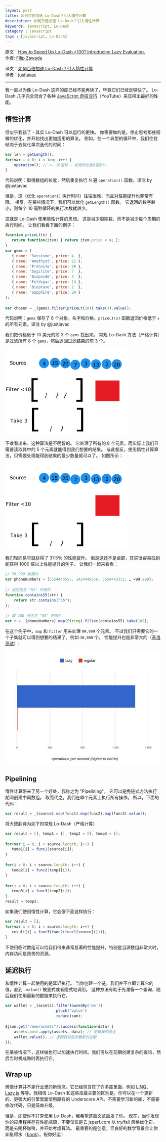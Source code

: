 ```yaml
---
layout: post
title: 如何百倍加速 Lo-Dash？引入惰性计算
description: 如何百倍加速 Lo-Dash？引入惰性计算
keywords: javascript, Lo-Dash
category : javascript
tags : [javascript, Lo-Dash]
---
```


原文：[How to Speed Up Lo-Dash ×100? Introducing Lazy Evaluation.](http://filimanjaro.com/blog/2014/introducing-lazy-evaluation/)  
作者: [Filip Zawada](http://twitter.com/filip_zawada)

译文：[如何百倍加速 Lo-Dash？引入惰性计算](http://justjavac.com/javascript/2015/12/15/introducing-lazy-evaluation.html)  
译者：[justjavac](http://justjavac.com)

--------------------

我一直以为像 Lo-Dash 这样的库已经不能再快了，毕竟它们已经足够快了。
Lo-Dash 几乎完全混合了各种 [JavaScript 奇技淫巧](https://www.youtube.com/watch?v=NthmeLEhDDM)（YouTube）来压榨出最好的性能。

## 惰性计算

但似乎我错了 - 其实 Lo-Dash 可以运行的更快。
你需要做的是，停止思考那些细微的优化，并开始找出更加适用的算法。
例如，在一个典型的循环中，我们往往倾向于去优化单次迭代的时间：

```javascript
var len = getLength();
for(var i = 0; i < len; i++) {
    operation(); // <- 10毫秒 - 如何优化到9毫秒?!
}
```

代码说明：取得数组的长度，然后重复执行 N 遍 `operation()` 函数。译注 by @justjavac

但是，这（优化 `operation()` 执行时间）往往很难，而且对性能提升也非常有限。
相反，在某些情况下，我们可以优化 `getLength()` 函数。
它返回的数字越小，则每个 10 毫秒循环的执行次数就越少。

这就是 Lo-Dash 使用惰性计算的思想。
这是减少周期数，而不是减少每个周期的执行时间。
让我们看看下面的例子：

```javascript
function priceLt(x) {
   return function(item) { return item.price < x; };
}
var gems = [
   { name: 'Sunstone', price: 4  },
   { name: 'Amethyst', price: 15 },
   { name: 'Prehnite', price: 20 },
   { name: 'Sugilite', price: 7  },
   { name: 'Diopside', price: 3  }, 
   { name: 'Feldspar', price: 13 },
   { name: 'Dioptase', price: 2  }, 
   { name: 'Sapphire', price: 20 }
];

var chosen = _(gems).filter(priceLt(10)).take(3).value();
```

代码说明：`gems` 保存了 8 个对象，名字和价格。`priceLt(x)` 函数返回价格低于 `x` 的所有元素。译注 by @justjavac

我们把价格低于 10 美元的前 3 个 `gems` 找出来。
常规 Lo-Dash 方法（严格计算）是过滤所有 8 个 `gems`，然后返回过滤结果的前 3 个。

![Lodash naïve approach](/assets/images/lodash-naive.gif)

不难看出来，这种算法是不明智的。
它处理了所有的 8 个元素，而实际上我们只需要读取其中的 5 个元素就能得到我们想要的结果。
与此相反，使用惰性计算算法，只需要处理能得到结果的最少数量就可以了。
如图所示：

![Lo-Dash regular approach](/assets/images/grafika.gif)

我们轻而易举就获得了 37.5％ 的性能提升。
但是这还不是全部，其实很容易找到能获得 1000 倍以上性能提升的例子。
让我们一起来看看：

```javascript
// 99,999 张照片
var phoneNumbers = [5554445555, 1424445656, 5554443333, … ×99,999];

// 返回包含 "55" 的照片
function contains55(str) {
    return str.contains("55"); 
};

// 取 100 张包含 "55" 的照片
var r = _(phoneNumbers).map(String).filter(contains55).take(100);
```

在这个例子中，`map` 和 `filter` 用来处理 `99,999` 个元素。
不过我们只需要它的一个子集就可以得到想要的结果了，例如 `10,000` 个，
性能提升也是非常大的（[基准测试](http://jsperf.com/lazy-demo)）：

![benchmark](/assets/images/benchmark.jpg)

## Pipelining

惰性计算带来了另一个好处，我称之为 "Pipelining"。
它可以避免链式方法执行期间创建中间数组。
取而代之，我们在单个元素上执行所有操作。
所以，下面的代码：

```javascript
var result = _(source).map(func1).map(func2).map(func3).value();
```

将大致翻译为如下的常规 Lo-Dash（严格计算）

```javascript
var result = [], temp1 = [], temp2 = [], temp3 = [];

for(var i = 0; i < source.length; i++) {
   temp1[i] = func1(source[i]);
}

for(i = 0; i < source.length; i++) {
   temp2[i] = func2(temp1[i]);
}

for(i = 0; i < source.length; i++) {
   temp3[i] = func3(temp2[i]);
}
result = temp3;
```

如果我们使用惰性计算，它会像下面这样执行：

```javascript
var result = [];
for(var i = 0; i < source.length; i++) {
   result[i] = func3(func2(func1(source[i])));
}
```

不使用临时数组可以给我们带来非常显著的性能提升，特别是当源数组非常大时，内存访问是昂贵的资源。

## 延迟执行

和惰性计算一起使用的是延迟执行。
当你创建一个链，我们并不立即计算它的值，直到 `.value()` 被显式或者隐式地调用。
这种方法有助于先准备一个查询，随后我们使用最新的数据来执行它。

```javascript
var wallet = _(assets).filter(ownedBy('me'))
                      .pluck('value')
                      .reduce(sum);

$json.get("/new/assets").success(function(data) {
    assets.push.apply(assets, data); // 更新我的资金
    wallet.value(); // 返回我钱包的最新的总额
});
```

在某些情况下，这样做也可以加速执行时间。我们可以在前期创建复杂的查询，然后当时机成熟时再执行它。

## Wrap up

懒惰计算并不是行业里的新理念。它已经包含在了许多库里面，例如 [LINQ](http://en.wikipedia.org/wiki/Language_Integrated_Query)、[Lazy.js](http://danieltao.com/lazy.js/) 等等。我相信 Lo-Dash 和这些库最主要的区别是，你可以在一个更新的、更强大的引擎里面使用原有的 Underscore API。不需要学习新的库，不需要修改代码，只是简单升级。

但是，即使你不打算使用 Lo-Dash，我希望这篇文章启发了你。
现在，当你发现你的应用程序存在性能瓶颈，不要仅仅是去 jsperf.com 以 try/fail 风格优化它。
而是去喝杯咖啡，并开始考虑算法。
最重要的是创意，但良好的数学背景会让你如鱼得水（[book](http://mitpress.mit.edu/books/introduction-algorithms)）。祝你好运！
